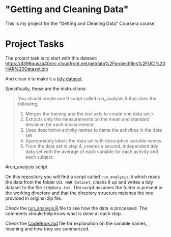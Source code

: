 "Getting and Cleaning Data"
===

This is my project for the "Getting and Cleaning Data" Coursera course.


# Project Tasks

The project task is to start with this dataset: https://d396qusza40orc.cloudfront.net/getdata%2Fprojectfiles%2FUCI%20HAR%20Dataset.zip

And clean it to make it a [tidy dataset](http://www.jstatsoft.org/v59/i10/).

Specifically, these are the instructions:

> You should create one R script called run_analysis.R that does the following. 
> 
> 1. Merges the training and the test sets to create one data set.>
> 2. Extracts only the measurements on the mean and standard deviation for each measurement. 
> 3. Uses descriptive activity names to name the activities in the data set
> 4. Appropriately labels the data set with descriptive variable names. 
> 5. From the data set in step 4, creates a second, independent tidy data set with the average of each variable for each activity and each subject.

#run_analysis script

On this repository you will find a script called `run_analysis.R` which reads the data from the folder `UCL HAR Dataset`, cleans it up and writes a tidy dataset to the file `tidyData.txt`. The script assumes the folder is present in the working directory and that the directory structure matches the one provided in original zip file.

Check the [run_analysis.R](run_analysis.R) file to see how the data is processed. The comments should help know what is done at each step.

Check the [CodeBook.md](CodeBook.md) file for explanation on the variable names, meaning and how they are summarized.